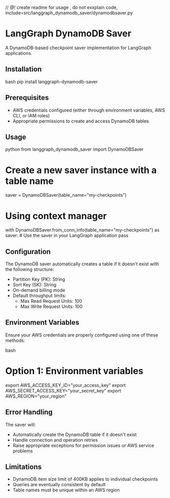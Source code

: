 // @! create readme for usage , do not exxplain code, include=src/langgraph_dynamodb_saver/dynamodbsaver.py

# LangGraph DynamoDB Saver

A DynamoDB-based checkpoint saver implementation for LangGraph applications.

## Installation

bash
pip install langgraph-dynamodb-saver


## Prerequisites

- AWS credentials configured (either through environment variables, AWS CLI, or IAM roles)
- Appropriate permissions to create and access DynamoDB tables

## Usage

python
from langgraph_dynamodb_saver import DynamoDBSaver

# Create a new saver instance with a table name
saver = DynamoDBSaver(table_name="my-checkpoints")

# Using context manager
with DynamoDBSaver.from_conn_info(table_name="my-checkpoints") as saver:
    # Use the saver in your LangGraph application
    pass


## Configuration

The DynamoDB saver automatically creates a table if it doesn't exist with the following structure:

- Partition Key (PK): String
- Sort Key (SK): String
- On-demand billing mode
- Default throughput limits:
  - Max Read Request Units: 100
  - Max Write Request Units: 100

## Environment Variables

Ensure your AWS credentials are properly configured using one of these methods:

bash
# Option 1: Environment variables
export AWS_ACCESS_KEY_ID="your_access_key"
export AWS_SECRET_ACCESS_KEY="your_secret_key"
export AWS_REGION="your_region"

## Error Handling

The saver will:
- Automatically create the DynamoDB table if it doesn't exist
- Handle connection and operation retries
- Raise appropriate exceptions for permission issues or AWS service problems

## Limitations

- DynamoDB item size limit of 400KB applies to individual checkpoints
- Queries are eventually consistent by default
- Table names must be unique within an AWS region

